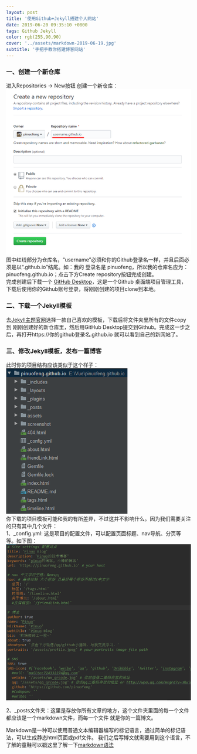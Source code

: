 ```yaml
---
layout: post
title: '使用Github+Jekyll搭建个人网站'
date: 2019-06-20 09:35:10 +0800
tags: Github Jekyll
color: rgb(255,90,90)
cover: '../assets/markdown-2019-06-19.jpg'
subtitle: '手把手教你搭建博客网站'
---
```


### 一、创建一个新仓库 
进入Repositories -> New按钮 创建一个新仓库：     
![创建新仓库](/assets/2019-06-20/create_io.png)    
图中红线部分为仓库名，“username”必须和你的Github登录名一样，并且后面必须是以“.github.io”结尾。如：我的
登录名是 pinuofeng，所以我的仓库名应为：pinuofeng.github.io；点击下方Create repository按钮完成创建。    
完成创建后下载一个 [GitHub Desktop](https://desktop.github.com/)，这是一个Github
桌面端项目管理工具，下载后使用你的Github账号登录，将刚刚创建的项目clone到本地。    

### 二、下载一个Jekyll模板
去[Jekyll主题官网](http://jekyllthemes.org/)选择一款自己喜欢的模板，下载后将文件夹里所有的文件copy到
刚刚创建好的新仓库里，然后用GitHub Desktop提交到Github。完成这一步之后，再打开https://你的github登录名.github.io
就可以看到自己的新网站了。

### 三、修改Jekyll模板，发布一篇博客
此时你的项目结构应该类似于这个样子：     
![项目结构](/assets/2019-06-20/project_dir.png)      
你下载的项目模板可能和我的有所差异，不过这并不影响什么。因为我们需要关注的只有其中几个文件：       
1、_config.yml: 这是项目的配置文件，可以配置页面标题、nav导航、分页等等。如下图：      
![配置文件](/assets/2019-06-20/io_config.png)        

2、_posts文件夹：这里是存放你所有文章的地方，这个文件夹里面的每一个文件都应该是一个markdown文件，而每一个文件
就是你的一篇博文。    

Markdown是一种可以使用普通文本编辑器编写的标记语言，通过简单的标记语法，可以生成静态html页面或pdf文件。
我们之后写博文就需要用到这个语言，不了解的童鞋可以戳这里了解一下[markdown语法](https://www.jianshu.com/p/f3147a804368)    


